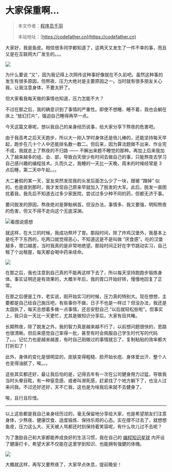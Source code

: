 # 大家保重啊…

> 本文作者：[程序员千羽](https://yuyuanweb.feishu.cn/wiki/Abldw5WkjidySxkKxU2cQdAtnah)
>
> 本站地址：[https://codefather.cn](https://codefather.cn)

大家好，我是鱼皮。相信很多同学都知道了，这两天又发生了一件不幸的事，而且又是在互联网大厂发生的。。。

![](https://pic.yupi.icu/5563/202311041326918.jpeg)

为什么要说 “又”，因为我记得上次网传这种事好像就在不久前吧。虽然这种事的发生有很多原因，但熬夜、压力大绝对是主要原因之一。当时就有很多朋友关心我，让我注意身体，不要太肝了。

但大家看我每天做的事情也知道，压力怎能不大？

不过在那之后，我的确意识到了事情的严重性。即使不想睡、睡不着，我也会躺在床上 “放幻灯片”，强迫自己睡得再早一点。

今天这篇文章呢，想以我自己的亲身经历说事，给大家分享下熬夜的危害吧。

由于我高考之后天天跑步，所以大一刚入学时身体还是倍儿棒的，还能坚持每天早起，跑步在几十个人中还能排名数一数二。但后来，因为算法题做不出来、作业完不成，我就走上了熬夜的不归路 —— 不解出来题不睡觉的那种。再加上后来我加入了越来越多的组、会、部，导致白天很少有时间去做自己的事，只能熬夜去学习自己感兴趣的编程技术。久而久之，我睡的一天比一天晚，周末的时候经常是 3 点后睡，第二天中午起。。。

大二暑假的某一天，室友突然发现我的头发后面怎么少了一块，跟被 “蹭掉” 似的。也是直到那时，我才发现自己原来早就加入了脱发的大军。此后，脱发一直困扰着我，我先后不知道去过多少家医院，尝试过多少种不同的药，但都无济于事。

要问脱发的原因，熬夜绝对是罪魁祸首。但没办法，事情多、我又要强，明知熬夜的危害，但又不得不走向这个无底深渊。

![](https://pic.yupi.icu/5563/202311041326881.png)看图说感想

就这样，在大三的时候，我成功熬坏了胃。那段时间，除了炸鸡汉堡外，我基本上是吃不下东西的，吃两口就觉得恶心，不知道这是不是叫做 “厌食感”。吃的汉堡越多，胃口越差，当时我真的是非常地绝望。那段时间正好在字节跳动实习，自己租了个出租屋，每天都会喝中药来续命。

![](https://pic.yupi.icu/5563/202311041326323.png)

在那之后，我也注意到自己真的不能再这样下去了，所以每天坚持跑跑步锻炼身体。事实证明还是有效果的，大概半年后，我的胃口开始好转，慢慢地回复了正常。

在那之后便是工作，老实说，刚开始实习的时候，压力真的特别大。现在想想，主要都是自己给自己施压吧，有些事你不做，日子不也是一样过？但没办法，我还是太固执了，每天总想着多做一点事情，还总安慰自己 “以后就轻松些啦”。但事实上，我只会一天比一天更忙，尤其是做知识分享后，大家有目共睹。

长期熬夜，除了脱发之外，我的智力真是越来越不行了，以前想问题很快的，思路也很清晰。但后来感觉自己笨得一批，甚至有时会佩服自己学生时代写的代码了。。。记忆力也是越来越差，有时自己刚做过的事情就忘了，复制粘贴的效率都大打折扣了！

此外，身体的变化是很明显的，皮肤变得粗糙、脸开始长痘、身体爱出汗、整个人也变得油腻了，唉。。。

这些其实都还好，最让我后怕的是，记得去年有一次在公司健身用力过猛，导致我当时头晕目眩，有一种窒息感、或者叫濒死感，赶紧找了个地方躺下了，也没人过来问我。不过还好还好，天不亡我，这也是为啥我后来就不去健身了。

唉，且行且珍惜。



------


以上这些都是我自己亲身经历过的，毫无保留地分享给大家，也是希望朋友们注意身体，少熬夜、健康饮食、适度锻炼、保持乐观的心态。实在撑不过去了，就想想鱼皮，压力这么大、天天被人骂都还时刻保持着笑容呢，有什么坎儿过不去呢？

为了激励自己和大家都能养成良好的生活习惯，我在自己的 [编程知识星球](https://mp.weixin.qq.com/s?__biz=MzI1NDczNTAwMA==&mid=2247505617&idx=1&sn=73c5e2b1ad9b22d93e8fd6153199ab22&scene=21#wechat_redirect) 内开设了健康打卡，希望大家不仅能在这里学到知识、也能拥有强健的体魄。

![](https://pic.yupi.icu/5563/202311041326096.png)

大概就这样，再写又要熬夜了，大家早点休息，提前晚安！